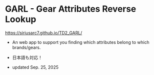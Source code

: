 # GARL - Gear Attributes Reverse Lookup
https://siriusarc7.github.io/TD2_GARL/
- An web app to support you finding which attributes belong to which brands/gears.
- 日本語も対応！

- updated Sep. 25, 2025